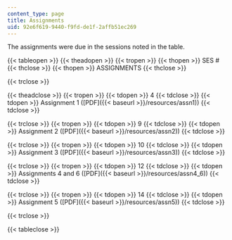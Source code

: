 ```yaml
---
content_type: page
title: Assignments
uid: 92e6f619-9440-f9fd-de1f-2affb51ec269
---
```


The assignments were due in the sessions noted in the table.

{{< tableopen >}}
{{< theadopen >}}
{{< tropen >}}
{{< thopen >}}
SES #
{{< thclose >}}
{{< thopen >}}
ASSIGNMENTS
{{< thclose >}}

{{< trclose >}}

{{< theadclose >}}
{{< tropen >}}
{{< tdopen >}}
4
{{< tdclose >}}
{{< tdopen >}}
Assignment 1 ([PDF]({{< baseurl >}}/resources/assn1))
{{< tdclose >}}

{{< trclose >}}
{{< tropen >}}
{{< tdopen >}}
9
{{< tdclose >}}
{{< tdopen >}}
Assignment 2 ([PDF]({{< baseurl >}}/resources/assn2))
{{< tdclose >}}

{{< trclose >}}
{{< tropen >}}
{{< tdopen >}}
10
{{< tdclose >}}
{{< tdopen >}}
Assignment 3 ([PDF]({{< baseurl >}}/resources/assn3))
{{< tdclose >}}

{{< trclose >}}
{{< tropen >}}
{{< tdopen >}}
12
{{< tdclose >}}
{{< tdopen >}}
Assignments 4 and 6 ([PDF]({{< baseurl >}}/resources/assn4_6))
{{< tdclose >}}

{{< trclose >}}
{{< tropen >}}
{{< tdopen >}}
14
{{< tdclose >}}
{{< tdopen >}}
Assignment 5 ([PDF]({{< baseurl >}}/resources/assn5))
{{< tdclose >}}

{{< trclose >}}

{{< tableclose >}}
